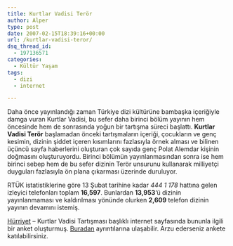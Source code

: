 ```yaml
---
title: Kurtlar Vadisi Terör
author: Alper
type: post
date: 2007-02-15T18:39:16+00:00
url: /kurtlar-vadisi-teror/
dsq_thread_id:
  - 197136571
categories:
  - Kültür Yaşam
tags:
  - dizi
  - internet

---
```

Daha önce yayınlandığı zaman Türkiye dizi kültürüne bambaşka içeriğiyle damga vuran Kurtlar Vadisi, bu sefer daha birinci bölüm yayının hem öncesinde hem de sonrasında yoğun bir tartışma süreci başlattı. **Kurtlar Vadisi Terör** başlamadan önceki tartışmaların içeriği, çocukların ve genç kesimin, dizinin şiddet içeren kısımlarını fazlasıyla örnek alması ve bilinen üçüncü sayfa haberlerini oluşturan çok sayıda genç Polat Alemdar kişinin doğmasını oluşturuyordu. Birinci bölümün yayınlanmasından sonra ise hem birinci sebep hem de bu sefer dizinin Terör unsurunu kullanarak milliyetçi duyguları fazlasıyla ön plana çıkarması üzerinde duruluyor.

RTÜK istatistiklerine göre 13 Şubat tarihine kadar _444 1 178_ hattına gelen izleyici telefonları toplam **16,597**. Bunlardan **13,953**&#8216;ü dizinin yayınlanmaması ve kaldırılması yönünde olurken **2,609** telefon dizinin yayının devamını istemiş.

[Hürriyet][1] &#8211; Kurtlar Vadisi Tartışması başlıklı internet sayfasında bununla ilgili bir anket oluşturmuş. [Buradan][2] ayrıntılarına ulaşabilir. Arzu ederseniz ankete katılabilirsiniz.

 [1]: https://www.hurriyet.com.tr/
 [2]: https://www.hurriyet.com.tr/gundem/5955050.asp?m=1&gid=112&srid=3601&oid=1